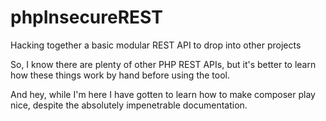 # phpInsecureREST
Hacking together a basic modular REST API to drop into other projects


So, I know there are plenty of other PHP REST APIs, but it's better to learn how these things work by hand before using the tool. 

And hey, while I'm here I have gotten to learn how to make composer play nice, despite the absolutely impenetrable documentation. 
